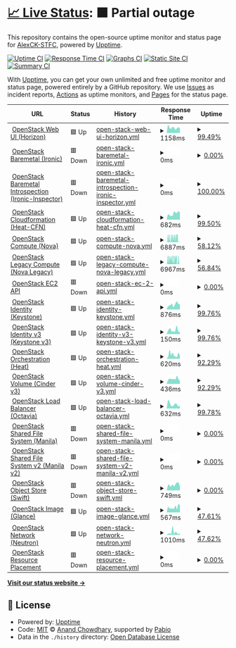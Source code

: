 # [📈 Live Status](https://AlexCK-STFC.github.io/stfc-status-page): <!--live status--> **🟧 Partial outage**

This repository contains the open-source uptime monitor and status page for [AlexCK-STFC](https://AlexCK-STFC.github.io/stfc-status-page), powered by [Upptime](https://github.com/upptime/upptime).

[![Uptime CI](https://github.com/AlexCK-STFC/stfc-status-page/workflows/Uptime%20CI/badge.svg)](https://github.com/AlexCK-STFC/stfc-status-page/actions?query=workflow%3A%22Uptime+CI%22)
[![Response Time CI](https://github.com/AlexCK-STFC/stfc-status-page/workflows/Response%20Time%20CI/badge.svg)](https://github.com/AlexCK-STFC/stfc-status-page/actions?query=workflow%3A%22Response+Time+CI%22)
[![Graphs CI](https://github.com/AlexCK-STFC/stfc-status-page/workflows/Graphs%20CI/badge.svg)](https://github.com/AlexCK-STFC/stfc-status-page/actions?query=workflow%3A%22Graphs+CI%22)
[![Static Site CI](https://github.com/AlexCK-STFC/stfc-status-page/workflows/Static%20Site%20CI/badge.svg)](https://github.com/AlexCK-STFC/stfc-status-page/actions?query=workflow%3A%22Static+Site+CI%22)
[![Summary CI](https://github.com/AlexCK-STFC/stfc-status-page/workflows/Summary%20CI/badge.svg)](https://github.com/AlexCK-STFC/stfc-status-page/actions?query=workflow%3A%22Summary+CI%22)

With [Upptime](https://upptime.js.org), you can get your own unlimited and free uptime monitor and status page, powered entirely by a GitHub repository. We use [Issues](https://github.com/AlexCK-STFC/stfc-status-page/issues) as incident reports, [Actions](https://github.com/AlexCK-STFC/stfc-status-page/actions) as uptime monitors, and [Pages](https://AlexCK-STFC.github.io/stfc-status-page) for the status page.

<!--start: status pages-->
<!-- This summary is generated by Upptime (https://github.com/upptime/upptime) -->
<!-- Do not edit this manually, your changes will be overwritten -->
<!-- prettier-ignore -->
| URL | Status | History | Response Time | Uptime |
| --- | ------ | ------- | ------------- | ------ |
| <img alt="" src="https://icons.duckduckgo.com/ip3/openstack.stfc.ac.uk.ico" height="13"> [OpenStack Web UI (Horizon)](https://openstack.stfc.ac.uk) | 🟩 Up | [open-stack-web-ui-horizon.yml](https://github.com/AlexCK-STFC/stfc-status-page/commits/HEAD/history/open-stack-web-ui-horizon.yml) | <details><summary><img alt="Response time graph" src="./graphs/open-stack-web-ui-horizon/response-time-week.png" height="20"> 1158ms</summary><br><a href="https://AlexCK-STFC.github.io/stfc-status-page/history/open-stack-web-ui-horizon"><img alt="Response time 1354" src="https://img.shields.io/endpoint?url=https%3A%2F%2Fraw.githubusercontent.com%2FAlexCK-STFC%2Fstfc-status-page%2FHEAD%2Fapi%2Fopen-stack-web-ui-horizon%2Fresponse-time.json"></a><br><a href="https://AlexCK-STFC.github.io/stfc-status-page/history/open-stack-web-ui-horizon"><img alt="24-hour response time 1060" src="https://img.shields.io/endpoint?url=https%3A%2F%2Fraw.githubusercontent.com%2FAlexCK-STFC%2Fstfc-status-page%2FHEAD%2Fapi%2Fopen-stack-web-ui-horizon%2Fresponse-time-day.json"></a><br><a href="https://AlexCK-STFC.github.io/stfc-status-page/history/open-stack-web-ui-horizon"><img alt="7-day response time 1158" src="https://img.shields.io/endpoint?url=https%3A%2F%2Fraw.githubusercontent.com%2FAlexCK-STFC%2Fstfc-status-page%2FHEAD%2Fapi%2Fopen-stack-web-ui-horizon%2Fresponse-time-week.json"></a><br><a href="https://AlexCK-STFC.github.io/stfc-status-page/history/open-stack-web-ui-horizon"><img alt="30-day response time 1354" src="https://img.shields.io/endpoint?url=https%3A%2F%2Fraw.githubusercontent.com%2FAlexCK-STFC%2Fstfc-status-page%2FHEAD%2Fapi%2Fopen-stack-web-ui-horizon%2Fresponse-time-month.json"></a><br><a href="https://AlexCK-STFC.github.io/stfc-status-page/history/open-stack-web-ui-horizon"><img alt="1-year response time 1354" src="https://img.shields.io/endpoint?url=https%3A%2F%2Fraw.githubusercontent.com%2FAlexCK-STFC%2Fstfc-status-page%2FHEAD%2Fapi%2Fopen-stack-web-ui-horizon%2Fresponse-time-year.json"></a></details> | <details><summary><a href="https://AlexCK-STFC.github.io/stfc-status-page/history/open-stack-web-ui-horizon">99.49%</a></summary><a href="https://AlexCK-STFC.github.io/stfc-status-page/history/open-stack-web-ui-horizon"><img alt="All-time uptime 99.53%" src="https://img.shields.io/endpoint?url=https%3A%2F%2Fraw.githubusercontent.com%2FAlexCK-STFC%2Fstfc-status-page%2FHEAD%2Fapi%2Fopen-stack-web-ui-horizon%2Fuptime.json"></a><br><a href="https://AlexCK-STFC.github.io/stfc-status-page/history/open-stack-web-ui-horizon"><img alt="24-hour uptime 100.00%" src="https://img.shields.io/endpoint?url=https%3A%2F%2Fraw.githubusercontent.com%2FAlexCK-STFC%2Fstfc-status-page%2FHEAD%2Fapi%2Fopen-stack-web-ui-horizon%2Fuptime-day.json"></a><br><a href="https://AlexCK-STFC.github.io/stfc-status-page/history/open-stack-web-ui-horizon"><img alt="7-day uptime 99.49%" src="https://img.shields.io/endpoint?url=https%3A%2F%2Fraw.githubusercontent.com%2FAlexCK-STFC%2Fstfc-status-page%2FHEAD%2Fapi%2Fopen-stack-web-ui-horizon%2Fuptime-week.json"></a><br><a href="https://AlexCK-STFC.github.io/stfc-status-page/history/open-stack-web-ui-horizon"><img alt="30-day uptime 99.53%" src="https://img.shields.io/endpoint?url=https%3A%2F%2Fraw.githubusercontent.com%2FAlexCK-STFC%2Fstfc-status-page%2FHEAD%2Fapi%2Fopen-stack-web-ui-horizon%2Fuptime-month.json"></a><br><a href="https://AlexCK-STFC.github.io/stfc-status-page/history/open-stack-web-ui-horizon"><img alt="1-year uptime 99.53%" src="https://img.shields.io/endpoint?url=https%3A%2F%2Fraw.githubusercontent.com%2FAlexCK-STFC%2Fstfc-status-page%2FHEAD%2Fapi%2Fopen-stack-web-ui-horizon%2Fuptime-year.json"></a></details>
| <img alt="" src="https://icons.duckduckgo.com/ip3/openstack.stfc.ac.uk.ico" height="13"> [OpenStack Baremetal (Ironic)](https://openstack.stfc.ac.uk:6385) | 🟥 Down | [open-stack-baremetal-ironic.yml](https://github.com/AlexCK-STFC/stfc-status-page/commits/HEAD/history/open-stack-baremetal-ironic.yml) | <details><summary><img alt="Response time graph" src="./graphs/open-stack-baremetal-ironic/response-time-week.png" height="20"> 0ms</summary><br><a href="https://AlexCK-STFC.github.io/stfc-status-page/history/open-stack-baremetal-ironic"><img alt="Response time 0" src="https://img.shields.io/endpoint?url=https%3A%2F%2Fraw.githubusercontent.com%2FAlexCK-STFC%2Fstfc-status-page%2FHEAD%2Fapi%2Fopen-stack-baremetal-ironic%2Fresponse-time.json"></a><br><a href="https://AlexCK-STFC.github.io/stfc-status-page/history/open-stack-baremetal-ironic"><img alt="24-hour response time 0" src="https://img.shields.io/endpoint?url=https%3A%2F%2Fraw.githubusercontent.com%2FAlexCK-STFC%2Fstfc-status-page%2FHEAD%2Fapi%2Fopen-stack-baremetal-ironic%2Fresponse-time-day.json"></a><br><a href="https://AlexCK-STFC.github.io/stfc-status-page/history/open-stack-baremetal-ironic"><img alt="7-day response time 0" src="https://img.shields.io/endpoint?url=https%3A%2F%2Fraw.githubusercontent.com%2FAlexCK-STFC%2Fstfc-status-page%2FHEAD%2Fapi%2Fopen-stack-baremetal-ironic%2Fresponse-time-week.json"></a><br><a href="https://AlexCK-STFC.github.io/stfc-status-page/history/open-stack-baremetal-ironic"><img alt="30-day response time 0" src="https://img.shields.io/endpoint?url=https%3A%2F%2Fraw.githubusercontent.com%2FAlexCK-STFC%2Fstfc-status-page%2FHEAD%2Fapi%2Fopen-stack-baremetal-ironic%2Fresponse-time-month.json"></a><br><a href="https://AlexCK-STFC.github.io/stfc-status-page/history/open-stack-baremetal-ironic"><img alt="1-year response time 0" src="https://img.shields.io/endpoint?url=https%3A%2F%2Fraw.githubusercontent.com%2FAlexCK-STFC%2Fstfc-status-page%2FHEAD%2Fapi%2Fopen-stack-baremetal-ironic%2Fresponse-time-year.json"></a></details> | <details><summary><a href="https://AlexCK-STFC.github.io/stfc-status-page/history/open-stack-baremetal-ironic">0.00%</a></summary><a href="https://AlexCK-STFC.github.io/stfc-status-page/history/open-stack-baremetal-ironic"><img alt="All-time uptime 0.00%" src="https://img.shields.io/endpoint?url=https%3A%2F%2Fraw.githubusercontent.com%2FAlexCK-STFC%2Fstfc-status-page%2FHEAD%2Fapi%2Fopen-stack-baremetal-ironic%2Fuptime.json"></a><br><a href="https://AlexCK-STFC.github.io/stfc-status-page/history/open-stack-baremetal-ironic"><img alt="24-hour uptime 0.00%" src="https://img.shields.io/endpoint?url=https%3A%2F%2Fraw.githubusercontent.com%2FAlexCK-STFC%2Fstfc-status-page%2FHEAD%2Fapi%2Fopen-stack-baremetal-ironic%2Fuptime-day.json"></a><br><a href="https://AlexCK-STFC.github.io/stfc-status-page/history/open-stack-baremetal-ironic"><img alt="7-day uptime 0.00%" src="https://img.shields.io/endpoint?url=https%3A%2F%2Fraw.githubusercontent.com%2FAlexCK-STFC%2Fstfc-status-page%2FHEAD%2Fapi%2Fopen-stack-baremetal-ironic%2Fuptime-week.json"></a><br><a href="https://AlexCK-STFC.github.io/stfc-status-page/history/open-stack-baremetal-ironic"><img alt="30-day uptime 0.00%" src="https://img.shields.io/endpoint?url=https%3A%2F%2Fraw.githubusercontent.com%2FAlexCK-STFC%2Fstfc-status-page%2FHEAD%2Fapi%2Fopen-stack-baremetal-ironic%2Fuptime-month.json"></a><br><a href="https://AlexCK-STFC.github.io/stfc-status-page/history/open-stack-baremetal-ironic"><img alt="1-year uptime 0.00%" src="https://img.shields.io/endpoint?url=https%3A%2F%2Fraw.githubusercontent.com%2FAlexCK-STFC%2Fstfc-status-page%2FHEAD%2Fapi%2Fopen-stack-baremetal-ironic%2Fuptime-year.json"></a></details>
| <img alt="" src="https://icons.duckduckgo.com/ip3/openstack.stfc.ac.uk.ico" height="13"> [OpenStack Baremetal Introspection (Ironic-Inspector)](https://openstack.stfc.ac.uk:5050/) | 🟥 Down | [open-stack-baremetal-introspection-ironic-inspector.yml](https://github.com/AlexCK-STFC/stfc-status-page/commits/HEAD/history/open-stack-baremetal-introspection-ironic-inspector.yml) | <details><summary><img alt="Response time graph" src="./graphs/open-stack-baremetal-introspection-ironic-inspector/response-time-week.png" height="20"> 0ms</summary><br><a href="https://AlexCK-STFC.github.io/stfc-status-page/history/open-stack-baremetal-introspection-ironic-inspector"><img alt="Response time 0" src="https://img.shields.io/endpoint?url=https%3A%2F%2Fraw.githubusercontent.com%2FAlexCK-STFC%2Fstfc-status-page%2FHEAD%2Fapi%2Fopen-stack-baremetal-introspection-ironic-inspector%2Fresponse-time.json"></a><br><a href="https://AlexCK-STFC.github.io/stfc-status-page/history/open-stack-baremetal-introspection-ironic-inspector"><img alt="24-hour response time 0" src="https://img.shields.io/endpoint?url=https%3A%2F%2Fraw.githubusercontent.com%2FAlexCK-STFC%2Fstfc-status-page%2FHEAD%2Fapi%2Fopen-stack-baremetal-introspection-ironic-inspector%2Fresponse-time-day.json"></a><br><a href="https://AlexCK-STFC.github.io/stfc-status-page/history/open-stack-baremetal-introspection-ironic-inspector"><img alt="7-day response time 0" src="https://img.shields.io/endpoint?url=https%3A%2F%2Fraw.githubusercontent.com%2FAlexCK-STFC%2Fstfc-status-page%2FHEAD%2Fapi%2Fopen-stack-baremetal-introspection-ironic-inspector%2Fresponse-time-week.json"></a><br><a href="https://AlexCK-STFC.github.io/stfc-status-page/history/open-stack-baremetal-introspection-ironic-inspector"><img alt="30-day response time 0" src="https://img.shields.io/endpoint?url=https%3A%2F%2Fraw.githubusercontent.com%2FAlexCK-STFC%2Fstfc-status-page%2FHEAD%2Fapi%2Fopen-stack-baremetal-introspection-ironic-inspector%2Fresponse-time-month.json"></a><br><a href="https://AlexCK-STFC.github.io/stfc-status-page/history/open-stack-baremetal-introspection-ironic-inspector"><img alt="1-year response time 0" src="https://img.shields.io/endpoint?url=https%3A%2F%2Fraw.githubusercontent.com%2FAlexCK-STFC%2Fstfc-status-page%2FHEAD%2Fapi%2Fopen-stack-baremetal-introspection-ironic-inspector%2Fresponse-time-year.json"></a></details> | <details><summary><a href="https://AlexCK-STFC.github.io/stfc-status-page/history/open-stack-baremetal-introspection-ironic-inspector">100.00%</a></summary><a href="https://AlexCK-STFC.github.io/stfc-status-page/history/open-stack-baremetal-introspection-ironic-inspector"><img alt="All-time uptime 100.00%" src="https://img.shields.io/endpoint?url=https%3A%2F%2Fraw.githubusercontent.com%2FAlexCK-STFC%2Fstfc-status-page%2FHEAD%2Fapi%2Fopen-stack-baremetal-introspection-ironic-inspector%2Fuptime.json"></a><br><a href="https://AlexCK-STFC.github.io/stfc-status-page/history/open-stack-baremetal-introspection-ironic-inspector"><img alt="24-hour uptime 100.00%" src="https://img.shields.io/endpoint?url=https%3A%2F%2Fraw.githubusercontent.com%2FAlexCK-STFC%2Fstfc-status-page%2FHEAD%2Fapi%2Fopen-stack-baremetal-introspection-ironic-inspector%2Fuptime-day.json"></a><br><a href="https://AlexCK-STFC.github.io/stfc-status-page/history/open-stack-baremetal-introspection-ironic-inspector"><img alt="7-day uptime 100.00%" src="https://img.shields.io/endpoint?url=https%3A%2F%2Fraw.githubusercontent.com%2FAlexCK-STFC%2Fstfc-status-page%2FHEAD%2Fapi%2Fopen-stack-baremetal-introspection-ironic-inspector%2Fuptime-week.json"></a><br><a href="https://AlexCK-STFC.github.io/stfc-status-page/history/open-stack-baremetal-introspection-ironic-inspector"><img alt="30-day uptime 100.00%" src="https://img.shields.io/endpoint?url=https%3A%2F%2Fraw.githubusercontent.com%2FAlexCK-STFC%2Fstfc-status-page%2FHEAD%2Fapi%2Fopen-stack-baremetal-introspection-ironic-inspector%2Fuptime-month.json"></a><br><a href="https://AlexCK-STFC.github.io/stfc-status-page/history/open-stack-baremetal-introspection-ironic-inspector"><img alt="1-year uptime 100.00%" src="https://img.shields.io/endpoint?url=https%3A%2F%2Fraw.githubusercontent.com%2FAlexCK-STFC%2Fstfc-status-page%2FHEAD%2Fapi%2Fopen-stack-baremetal-introspection-ironic-inspector%2Fuptime-year.json"></a></details>
| <img alt="" src="https://icons.duckduckgo.com/ip3/openstack.stfc.ac.uk.ico" height="13"> [OpenStack Cloudformation (Heat-CFN)](https://openstack.stfc.ac.uk:8000/v1) | 🟩 Up | [open-stack-cloudformation-heat-cfn.yml](https://github.com/AlexCK-STFC/stfc-status-page/commits/HEAD/history/open-stack-cloudformation-heat-cfn.yml) | <details><summary><img alt="Response time graph" src="./graphs/open-stack-cloudformation-heat-cfn/response-time-week.png" height="20"> 682ms</summary><br><a href="https://AlexCK-STFC.github.io/stfc-status-page/history/open-stack-cloudformation-heat-cfn"><img alt="Response time 690" src="https://img.shields.io/endpoint?url=https%3A%2F%2Fraw.githubusercontent.com%2FAlexCK-STFC%2Fstfc-status-page%2FHEAD%2Fapi%2Fopen-stack-cloudformation-heat-cfn%2Fresponse-time.json"></a><br><a href="https://AlexCK-STFC.github.io/stfc-status-page/history/open-stack-cloudformation-heat-cfn"><img alt="24-hour response time 772" src="https://img.shields.io/endpoint?url=https%3A%2F%2Fraw.githubusercontent.com%2FAlexCK-STFC%2Fstfc-status-page%2FHEAD%2Fapi%2Fopen-stack-cloudformation-heat-cfn%2Fresponse-time-day.json"></a><br><a href="https://AlexCK-STFC.github.io/stfc-status-page/history/open-stack-cloudformation-heat-cfn"><img alt="7-day response time 682" src="https://img.shields.io/endpoint?url=https%3A%2F%2Fraw.githubusercontent.com%2FAlexCK-STFC%2Fstfc-status-page%2FHEAD%2Fapi%2Fopen-stack-cloudformation-heat-cfn%2Fresponse-time-week.json"></a><br><a href="https://AlexCK-STFC.github.io/stfc-status-page/history/open-stack-cloudformation-heat-cfn"><img alt="30-day response time 690" src="https://img.shields.io/endpoint?url=https%3A%2F%2Fraw.githubusercontent.com%2FAlexCK-STFC%2Fstfc-status-page%2FHEAD%2Fapi%2Fopen-stack-cloudformation-heat-cfn%2Fresponse-time-month.json"></a><br><a href="https://AlexCK-STFC.github.io/stfc-status-page/history/open-stack-cloudformation-heat-cfn"><img alt="1-year response time 690" src="https://img.shields.io/endpoint?url=https%3A%2F%2Fraw.githubusercontent.com%2FAlexCK-STFC%2Fstfc-status-page%2FHEAD%2Fapi%2Fopen-stack-cloudformation-heat-cfn%2Fresponse-time-year.json"></a></details> | <details><summary><a href="https://AlexCK-STFC.github.io/stfc-status-page/history/open-stack-cloudformation-heat-cfn">99.50%</a></summary><a href="https://AlexCK-STFC.github.io/stfc-status-page/history/open-stack-cloudformation-heat-cfn"><img alt="All-time uptime 99.26%" src="https://img.shields.io/endpoint?url=https%3A%2F%2Fraw.githubusercontent.com%2FAlexCK-STFC%2Fstfc-status-page%2FHEAD%2Fapi%2Fopen-stack-cloudformation-heat-cfn%2Fuptime.json"></a><br><a href="https://AlexCK-STFC.github.io/stfc-status-page/history/open-stack-cloudformation-heat-cfn"><img alt="24-hour uptime 100.00%" src="https://img.shields.io/endpoint?url=https%3A%2F%2Fraw.githubusercontent.com%2FAlexCK-STFC%2Fstfc-status-page%2FHEAD%2Fapi%2Fopen-stack-cloudformation-heat-cfn%2Fuptime-day.json"></a><br><a href="https://AlexCK-STFC.github.io/stfc-status-page/history/open-stack-cloudformation-heat-cfn"><img alt="7-day uptime 99.50%" src="https://img.shields.io/endpoint?url=https%3A%2F%2Fraw.githubusercontent.com%2FAlexCK-STFC%2Fstfc-status-page%2FHEAD%2Fapi%2Fopen-stack-cloudformation-heat-cfn%2Fuptime-week.json"></a><br><a href="https://AlexCK-STFC.github.io/stfc-status-page/history/open-stack-cloudformation-heat-cfn"><img alt="30-day uptime 99.26%" src="https://img.shields.io/endpoint?url=https%3A%2F%2Fraw.githubusercontent.com%2FAlexCK-STFC%2Fstfc-status-page%2FHEAD%2Fapi%2Fopen-stack-cloudformation-heat-cfn%2Fuptime-month.json"></a><br><a href="https://AlexCK-STFC.github.io/stfc-status-page/history/open-stack-cloudformation-heat-cfn"><img alt="1-year uptime 99.26%" src="https://img.shields.io/endpoint?url=https%3A%2F%2Fraw.githubusercontent.com%2FAlexCK-STFC%2Fstfc-status-page%2FHEAD%2Fapi%2Fopen-stack-cloudformation-heat-cfn%2Fuptime-year.json"></a></details>
| <img alt="" src="https://icons.duckduckgo.com/ip3/openstack.stfc.ac.uk.ico" height="13"> [OpenStack Compute (Nova)](https://openstack.stfc.ac.uk:8774/v2.1) | 🟩 Up | [open-stack-compute-nova.yml](https://github.com/AlexCK-STFC/stfc-status-page/commits/HEAD/history/open-stack-compute-nova.yml) | <details><summary><img alt="Response time graph" src="./graphs/open-stack-compute-nova/response-time-week.png" height="20"> 6887ms</summary><br><a href="https://AlexCK-STFC.github.io/stfc-status-page/history/open-stack-compute-nova"><img alt="Response time 6307" src="https://img.shields.io/endpoint?url=https%3A%2F%2Fraw.githubusercontent.com%2FAlexCK-STFC%2Fstfc-status-page%2FHEAD%2Fapi%2Fopen-stack-compute-nova%2Fresponse-time.json"></a><br><a href="https://AlexCK-STFC.github.io/stfc-status-page/history/open-stack-compute-nova"><img alt="24-hour response time 279" src="https://img.shields.io/endpoint?url=https%3A%2F%2Fraw.githubusercontent.com%2FAlexCK-STFC%2Fstfc-status-page%2FHEAD%2Fapi%2Fopen-stack-compute-nova%2Fresponse-time-day.json"></a><br><a href="https://AlexCK-STFC.github.io/stfc-status-page/history/open-stack-compute-nova"><img alt="7-day response time 6887" src="https://img.shields.io/endpoint?url=https%3A%2F%2Fraw.githubusercontent.com%2FAlexCK-STFC%2Fstfc-status-page%2FHEAD%2Fapi%2Fopen-stack-compute-nova%2Fresponse-time-week.json"></a><br><a href="https://AlexCK-STFC.github.io/stfc-status-page/history/open-stack-compute-nova"><img alt="30-day response time 6307" src="https://img.shields.io/endpoint?url=https%3A%2F%2Fraw.githubusercontent.com%2FAlexCK-STFC%2Fstfc-status-page%2FHEAD%2Fapi%2Fopen-stack-compute-nova%2Fresponse-time-month.json"></a><br><a href="https://AlexCK-STFC.github.io/stfc-status-page/history/open-stack-compute-nova"><img alt="1-year response time 6307" src="https://img.shields.io/endpoint?url=https%3A%2F%2Fraw.githubusercontent.com%2FAlexCK-STFC%2Fstfc-status-page%2FHEAD%2Fapi%2Fopen-stack-compute-nova%2Fresponse-time-year.json"></a></details> | <details><summary><a href="https://AlexCK-STFC.github.io/stfc-status-page/history/open-stack-compute-nova">58.12%</a></summary><a href="https://AlexCK-STFC.github.io/stfc-status-page/history/open-stack-compute-nova"><img alt="All-time uptime 55.49%" src="https://img.shields.io/endpoint?url=https%3A%2F%2Fraw.githubusercontent.com%2FAlexCK-STFC%2Fstfc-status-page%2FHEAD%2Fapi%2Fopen-stack-compute-nova%2Fuptime.json"></a><br><a href="https://AlexCK-STFC.github.io/stfc-status-page/history/open-stack-compute-nova"><img alt="24-hour uptime 100.00%" src="https://img.shields.io/endpoint?url=https%3A%2F%2Fraw.githubusercontent.com%2FAlexCK-STFC%2Fstfc-status-page%2FHEAD%2Fapi%2Fopen-stack-compute-nova%2Fuptime-day.json"></a><br><a href="https://AlexCK-STFC.github.io/stfc-status-page/history/open-stack-compute-nova"><img alt="7-day uptime 58.12%" src="https://img.shields.io/endpoint?url=https%3A%2F%2Fraw.githubusercontent.com%2FAlexCK-STFC%2Fstfc-status-page%2FHEAD%2Fapi%2Fopen-stack-compute-nova%2Fuptime-week.json"></a><br><a href="https://AlexCK-STFC.github.io/stfc-status-page/history/open-stack-compute-nova"><img alt="30-day uptime 55.49%" src="https://img.shields.io/endpoint?url=https%3A%2F%2Fraw.githubusercontent.com%2FAlexCK-STFC%2Fstfc-status-page%2FHEAD%2Fapi%2Fopen-stack-compute-nova%2Fuptime-month.json"></a><br><a href="https://AlexCK-STFC.github.io/stfc-status-page/history/open-stack-compute-nova"><img alt="1-year uptime 55.49%" src="https://img.shields.io/endpoint?url=https%3A%2F%2Fraw.githubusercontent.com%2FAlexCK-STFC%2Fstfc-status-page%2FHEAD%2Fapi%2Fopen-stack-compute-nova%2Fuptime-year.json"></a></details>
| <img alt="" src="https://icons.duckduckgo.com/ip3/openstack.stfc.ac.uk.ico" height="13"> [OpenStack Legacy Compute (Nova Legacy)](https://openstack.stfc.ac.uk:8774/v2) | 🟩 Up | [open-stack-legacy-compute-nova-legacy.yml](https://github.com/AlexCK-STFC/stfc-status-page/commits/HEAD/history/open-stack-legacy-compute-nova-legacy.yml) | <details><summary><img alt="Response time graph" src="./graphs/open-stack-legacy-compute-nova-legacy/response-time-week.png" height="20"> 6967ms</summary><br><a href="https://AlexCK-STFC.github.io/stfc-status-page/history/open-stack-legacy-compute-nova-legacy"><img alt="Response time 6545" src="https://img.shields.io/endpoint?url=https%3A%2F%2Fraw.githubusercontent.com%2FAlexCK-STFC%2Fstfc-status-page%2FHEAD%2Fapi%2Fopen-stack-legacy-compute-nova-legacy%2Fresponse-time.json"></a><br><a href="https://AlexCK-STFC.github.io/stfc-status-page/history/open-stack-legacy-compute-nova-legacy"><img alt="24-hour response time 84" src="https://img.shields.io/endpoint?url=https%3A%2F%2Fraw.githubusercontent.com%2FAlexCK-STFC%2Fstfc-status-page%2FHEAD%2Fapi%2Fopen-stack-legacy-compute-nova-legacy%2Fresponse-time-day.json"></a><br><a href="https://AlexCK-STFC.github.io/stfc-status-page/history/open-stack-legacy-compute-nova-legacy"><img alt="7-day response time 6967" src="https://img.shields.io/endpoint?url=https%3A%2F%2Fraw.githubusercontent.com%2FAlexCK-STFC%2Fstfc-status-page%2FHEAD%2Fapi%2Fopen-stack-legacy-compute-nova-legacy%2Fresponse-time-week.json"></a><br><a href="https://AlexCK-STFC.github.io/stfc-status-page/history/open-stack-legacy-compute-nova-legacy"><img alt="30-day response time 6545" src="https://img.shields.io/endpoint?url=https%3A%2F%2Fraw.githubusercontent.com%2FAlexCK-STFC%2Fstfc-status-page%2FHEAD%2Fapi%2Fopen-stack-legacy-compute-nova-legacy%2Fresponse-time-month.json"></a><br><a href="https://AlexCK-STFC.github.io/stfc-status-page/history/open-stack-legacy-compute-nova-legacy"><img alt="1-year response time 6545" src="https://img.shields.io/endpoint?url=https%3A%2F%2Fraw.githubusercontent.com%2FAlexCK-STFC%2Fstfc-status-page%2FHEAD%2Fapi%2Fopen-stack-legacy-compute-nova-legacy%2Fresponse-time-year.json"></a></details> | <details><summary><a href="https://AlexCK-STFC.github.io/stfc-status-page/history/open-stack-legacy-compute-nova-legacy">56.84%</a></summary><a href="https://AlexCK-STFC.github.io/stfc-status-page/history/open-stack-legacy-compute-nova-legacy"><img alt="All-time uptime 54.30%" src="https://img.shields.io/endpoint?url=https%3A%2F%2Fraw.githubusercontent.com%2FAlexCK-STFC%2Fstfc-status-page%2FHEAD%2Fapi%2Fopen-stack-legacy-compute-nova-legacy%2Fuptime.json"></a><br><a href="https://AlexCK-STFC.github.io/stfc-status-page/history/open-stack-legacy-compute-nova-legacy"><img alt="24-hour uptime 100.00%" src="https://img.shields.io/endpoint?url=https%3A%2F%2Fraw.githubusercontent.com%2FAlexCK-STFC%2Fstfc-status-page%2FHEAD%2Fapi%2Fopen-stack-legacy-compute-nova-legacy%2Fuptime-day.json"></a><br><a href="https://AlexCK-STFC.github.io/stfc-status-page/history/open-stack-legacy-compute-nova-legacy"><img alt="7-day uptime 56.84%" src="https://img.shields.io/endpoint?url=https%3A%2F%2Fraw.githubusercontent.com%2FAlexCK-STFC%2Fstfc-status-page%2FHEAD%2Fapi%2Fopen-stack-legacy-compute-nova-legacy%2Fuptime-week.json"></a><br><a href="https://AlexCK-STFC.github.io/stfc-status-page/history/open-stack-legacy-compute-nova-legacy"><img alt="30-day uptime 54.30%" src="https://img.shields.io/endpoint?url=https%3A%2F%2Fraw.githubusercontent.com%2FAlexCK-STFC%2Fstfc-status-page%2FHEAD%2Fapi%2Fopen-stack-legacy-compute-nova-legacy%2Fuptime-month.json"></a><br><a href="https://AlexCK-STFC.github.io/stfc-status-page/history/open-stack-legacy-compute-nova-legacy"><img alt="1-year uptime 54.30%" src="https://img.shields.io/endpoint?url=https%3A%2F%2Fraw.githubusercontent.com%2FAlexCK-STFC%2Fstfc-status-page%2FHEAD%2Fapi%2Fopen-stack-legacy-compute-nova-legacy%2Fuptime-year.json"></a></details>
| <img alt="" src="https://icons.duckduckgo.com/ip3/openstack.stfc.ac.uk.ico" height="13"> [OpenStack EC2 API](https://openstack.stfc.ac.uk:8788/v2/) | 🟥 Down | [open-stack-ec-2-api.yml](https://github.com/AlexCK-STFC/stfc-status-page/commits/HEAD/history/open-stack-ec-2-api.yml) | <details><summary><img alt="Response time graph" src="./graphs/open-stack-ec-2-api/response-time-week.png" height="20"> 0ms</summary><br><a href="https://AlexCK-STFC.github.io/stfc-status-page/history/open-stack-ec-2-api"><img alt="Response time 0" src="https://img.shields.io/endpoint?url=https%3A%2F%2Fraw.githubusercontent.com%2FAlexCK-STFC%2Fstfc-status-page%2FHEAD%2Fapi%2Fopen-stack-ec-2-api%2Fresponse-time.json"></a><br><a href="https://AlexCK-STFC.github.io/stfc-status-page/history/open-stack-ec-2-api"><img alt="24-hour response time 0" src="https://img.shields.io/endpoint?url=https%3A%2F%2Fraw.githubusercontent.com%2FAlexCK-STFC%2Fstfc-status-page%2FHEAD%2Fapi%2Fopen-stack-ec-2-api%2Fresponse-time-day.json"></a><br><a href="https://AlexCK-STFC.github.io/stfc-status-page/history/open-stack-ec-2-api"><img alt="7-day response time 0" src="https://img.shields.io/endpoint?url=https%3A%2F%2Fraw.githubusercontent.com%2FAlexCK-STFC%2Fstfc-status-page%2FHEAD%2Fapi%2Fopen-stack-ec-2-api%2Fresponse-time-week.json"></a><br><a href="https://AlexCK-STFC.github.io/stfc-status-page/history/open-stack-ec-2-api"><img alt="30-day response time 0" src="https://img.shields.io/endpoint?url=https%3A%2F%2Fraw.githubusercontent.com%2FAlexCK-STFC%2Fstfc-status-page%2FHEAD%2Fapi%2Fopen-stack-ec-2-api%2Fresponse-time-month.json"></a><br><a href="https://AlexCK-STFC.github.io/stfc-status-page/history/open-stack-ec-2-api"><img alt="1-year response time 0" src="https://img.shields.io/endpoint?url=https%3A%2F%2Fraw.githubusercontent.com%2FAlexCK-STFC%2Fstfc-status-page%2FHEAD%2Fapi%2Fopen-stack-ec-2-api%2Fresponse-time-year.json"></a></details> | <details><summary><a href="https://AlexCK-STFC.github.io/stfc-status-page/history/open-stack-ec-2-api">0.00%</a></summary><a href="https://AlexCK-STFC.github.io/stfc-status-page/history/open-stack-ec-2-api"><img alt="All-time uptime 0.00%" src="https://img.shields.io/endpoint?url=https%3A%2F%2Fraw.githubusercontent.com%2FAlexCK-STFC%2Fstfc-status-page%2FHEAD%2Fapi%2Fopen-stack-ec-2-api%2Fuptime.json"></a><br><a href="https://AlexCK-STFC.github.io/stfc-status-page/history/open-stack-ec-2-api"><img alt="24-hour uptime 0.00%" src="https://img.shields.io/endpoint?url=https%3A%2F%2Fraw.githubusercontent.com%2FAlexCK-STFC%2Fstfc-status-page%2FHEAD%2Fapi%2Fopen-stack-ec-2-api%2Fuptime-day.json"></a><br><a href="https://AlexCK-STFC.github.io/stfc-status-page/history/open-stack-ec-2-api"><img alt="7-day uptime 0.00%" src="https://img.shields.io/endpoint?url=https%3A%2F%2Fraw.githubusercontent.com%2FAlexCK-STFC%2Fstfc-status-page%2FHEAD%2Fapi%2Fopen-stack-ec-2-api%2Fuptime-week.json"></a><br><a href="https://AlexCK-STFC.github.io/stfc-status-page/history/open-stack-ec-2-api"><img alt="30-day uptime 0.00%" src="https://img.shields.io/endpoint?url=https%3A%2F%2Fraw.githubusercontent.com%2FAlexCK-STFC%2Fstfc-status-page%2FHEAD%2Fapi%2Fopen-stack-ec-2-api%2Fuptime-month.json"></a><br><a href="https://AlexCK-STFC.github.io/stfc-status-page/history/open-stack-ec-2-api"><img alt="1-year uptime 0.00%" src="https://img.shields.io/endpoint?url=https%3A%2F%2Fraw.githubusercontent.com%2FAlexCK-STFC%2Fstfc-status-page%2FHEAD%2Fapi%2Fopen-stack-ec-2-api%2Fuptime-year.json"></a></details>
| <img alt="" src="https://icons.duckduckgo.com/ip3/openstack.stfc.ac.uk.ico" height="13"> [OpenStack Identity (Keystone)](https://openstack.stfc.ac.uk:5000) | 🟩 Up | [open-stack-identity-keystone.yml](https://github.com/AlexCK-STFC/stfc-status-page/commits/HEAD/history/open-stack-identity-keystone.yml) | <details><summary><img alt="Response time graph" src="./graphs/open-stack-identity-keystone/response-time-week.png" height="20"> 876ms</summary><br><a href="https://AlexCK-STFC.github.io/stfc-status-page/history/open-stack-identity-keystone"><img alt="Response time 1333" src="https://img.shields.io/endpoint?url=https%3A%2F%2Fraw.githubusercontent.com%2FAlexCK-STFC%2Fstfc-status-page%2FHEAD%2Fapi%2Fopen-stack-identity-keystone%2Fresponse-time.json"></a><br><a href="https://AlexCK-STFC.github.io/stfc-status-page/history/open-stack-identity-keystone"><img alt="24-hour response time 883" src="https://img.shields.io/endpoint?url=https%3A%2F%2Fraw.githubusercontent.com%2FAlexCK-STFC%2Fstfc-status-page%2FHEAD%2Fapi%2Fopen-stack-identity-keystone%2Fresponse-time-day.json"></a><br><a href="https://AlexCK-STFC.github.io/stfc-status-page/history/open-stack-identity-keystone"><img alt="7-day response time 876" src="https://img.shields.io/endpoint?url=https%3A%2F%2Fraw.githubusercontent.com%2FAlexCK-STFC%2Fstfc-status-page%2FHEAD%2Fapi%2Fopen-stack-identity-keystone%2Fresponse-time-week.json"></a><br><a href="https://AlexCK-STFC.github.io/stfc-status-page/history/open-stack-identity-keystone"><img alt="30-day response time 1333" src="https://img.shields.io/endpoint?url=https%3A%2F%2Fraw.githubusercontent.com%2FAlexCK-STFC%2Fstfc-status-page%2FHEAD%2Fapi%2Fopen-stack-identity-keystone%2Fresponse-time-month.json"></a><br><a href="https://AlexCK-STFC.github.io/stfc-status-page/history/open-stack-identity-keystone"><img alt="1-year response time 1333" src="https://img.shields.io/endpoint?url=https%3A%2F%2Fraw.githubusercontent.com%2FAlexCK-STFC%2Fstfc-status-page%2FHEAD%2Fapi%2Fopen-stack-identity-keystone%2Fresponse-time-year.json"></a></details> | <details><summary><a href="https://AlexCK-STFC.github.io/stfc-status-page/history/open-stack-identity-keystone">99.76%</a></summary><a href="https://AlexCK-STFC.github.io/stfc-status-page/history/open-stack-identity-keystone"><img alt="All-time uptime 99.78%" src="https://img.shields.io/endpoint?url=https%3A%2F%2Fraw.githubusercontent.com%2FAlexCK-STFC%2Fstfc-status-page%2FHEAD%2Fapi%2Fopen-stack-identity-keystone%2Fuptime.json"></a><br><a href="https://AlexCK-STFC.github.io/stfc-status-page/history/open-stack-identity-keystone"><img alt="24-hour uptime 100.00%" src="https://img.shields.io/endpoint?url=https%3A%2F%2Fraw.githubusercontent.com%2FAlexCK-STFC%2Fstfc-status-page%2FHEAD%2Fapi%2Fopen-stack-identity-keystone%2Fuptime-day.json"></a><br><a href="https://AlexCK-STFC.github.io/stfc-status-page/history/open-stack-identity-keystone"><img alt="7-day uptime 99.76%" src="https://img.shields.io/endpoint?url=https%3A%2F%2Fraw.githubusercontent.com%2FAlexCK-STFC%2Fstfc-status-page%2FHEAD%2Fapi%2Fopen-stack-identity-keystone%2Fuptime-week.json"></a><br><a href="https://AlexCK-STFC.github.io/stfc-status-page/history/open-stack-identity-keystone"><img alt="30-day uptime 99.78%" src="https://img.shields.io/endpoint?url=https%3A%2F%2Fraw.githubusercontent.com%2FAlexCK-STFC%2Fstfc-status-page%2FHEAD%2Fapi%2Fopen-stack-identity-keystone%2Fuptime-month.json"></a><br><a href="https://AlexCK-STFC.github.io/stfc-status-page/history/open-stack-identity-keystone"><img alt="1-year uptime 99.78%" src="https://img.shields.io/endpoint?url=https%3A%2F%2Fraw.githubusercontent.com%2FAlexCK-STFC%2Fstfc-status-page%2FHEAD%2Fapi%2Fopen-stack-identity-keystone%2Fuptime-year.json"></a></details>
| <img alt="" src="https://icons.duckduckgo.com/ip3/openstack.stfc.ac.uk.ico" height="13"> [OpenStack Identity v3 (Keystone v3)](https://openstack.stfc.ac.uk:5000/v3) | 🟩 Up | [open-stack-identity-v3-keystone-v3.yml](https://github.com/AlexCK-STFC/stfc-status-page/commits/HEAD/history/open-stack-identity-v3-keystone-v3.yml) | <details><summary><img alt="Response time graph" src="./graphs/open-stack-identity-v3-keystone-v3/response-time-week.png" height="20"> 150ms</summary><br><a href="https://AlexCK-STFC.github.io/stfc-status-page/history/open-stack-identity-v3-keystone-v3"><img alt="Response time 141" src="https://img.shields.io/endpoint?url=https%3A%2F%2Fraw.githubusercontent.com%2FAlexCK-STFC%2Fstfc-status-page%2FHEAD%2Fapi%2Fopen-stack-identity-v3-keystone-v3%2Fresponse-time.json"></a><br><a href="https://AlexCK-STFC.github.io/stfc-status-page/history/open-stack-identity-v3-keystone-v3"><img alt="24-hour response time 84" src="https://img.shields.io/endpoint?url=https%3A%2F%2Fraw.githubusercontent.com%2FAlexCK-STFC%2Fstfc-status-page%2FHEAD%2Fapi%2Fopen-stack-identity-v3-keystone-v3%2Fresponse-time-day.json"></a><br><a href="https://AlexCK-STFC.github.io/stfc-status-page/history/open-stack-identity-v3-keystone-v3"><img alt="7-day response time 150" src="https://img.shields.io/endpoint?url=https%3A%2F%2Fraw.githubusercontent.com%2FAlexCK-STFC%2Fstfc-status-page%2FHEAD%2Fapi%2Fopen-stack-identity-v3-keystone-v3%2Fresponse-time-week.json"></a><br><a href="https://AlexCK-STFC.github.io/stfc-status-page/history/open-stack-identity-v3-keystone-v3"><img alt="30-day response time 141" src="https://img.shields.io/endpoint?url=https%3A%2F%2Fraw.githubusercontent.com%2FAlexCK-STFC%2Fstfc-status-page%2FHEAD%2Fapi%2Fopen-stack-identity-v3-keystone-v3%2Fresponse-time-month.json"></a><br><a href="https://AlexCK-STFC.github.io/stfc-status-page/history/open-stack-identity-v3-keystone-v3"><img alt="1-year response time 141" src="https://img.shields.io/endpoint?url=https%3A%2F%2Fraw.githubusercontent.com%2FAlexCK-STFC%2Fstfc-status-page%2FHEAD%2Fapi%2Fopen-stack-identity-v3-keystone-v3%2Fresponse-time-year.json"></a></details> | <details><summary><a href="https://AlexCK-STFC.github.io/stfc-status-page/history/open-stack-identity-v3-keystone-v3">99.76%</a></summary><a href="https://AlexCK-STFC.github.io/stfc-status-page/history/open-stack-identity-v3-keystone-v3"><img alt="All-time uptime 99.78%" src="https://img.shields.io/endpoint?url=https%3A%2F%2Fraw.githubusercontent.com%2FAlexCK-STFC%2Fstfc-status-page%2FHEAD%2Fapi%2Fopen-stack-identity-v3-keystone-v3%2Fuptime.json"></a><br><a href="https://AlexCK-STFC.github.io/stfc-status-page/history/open-stack-identity-v3-keystone-v3"><img alt="24-hour uptime 100.00%" src="https://img.shields.io/endpoint?url=https%3A%2F%2Fraw.githubusercontent.com%2FAlexCK-STFC%2Fstfc-status-page%2FHEAD%2Fapi%2Fopen-stack-identity-v3-keystone-v3%2Fuptime-day.json"></a><br><a href="https://AlexCK-STFC.github.io/stfc-status-page/history/open-stack-identity-v3-keystone-v3"><img alt="7-day uptime 99.76%" src="https://img.shields.io/endpoint?url=https%3A%2F%2Fraw.githubusercontent.com%2FAlexCK-STFC%2Fstfc-status-page%2FHEAD%2Fapi%2Fopen-stack-identity-v3-keystone-v3%2Fuptime-week.json"></a><br><a href="https://AlexCK-STFC.github.io/stfc-status-page/history/open-stack-identity-v3-keystone-v3"><img alt="30-day uptime 99.78%" src="https://img.shields.io/endpoint?url=https%3A%2F%2Fraw.githubusercontent.com%2FAlexCK-STFC%2Fstfc-status-page%2FHEAD%2Fapi%2Fopen-stack-identity-v3-keystone-v3%2Fuptime-month.json"></a><br><a href="https://AlexCK-STFC.github.io/stfc-status-page/history/open-stack-identity-v3-keystone-v3"><img alt="1-year uptime 99.78%" src="https://img.shields.io/endpoint?url=https%3A%2F%2Fraw.githubusercontent.com%2FAlexCK-STFC%2Fstfc-status-page%2FHEAD%2Fapi%2Fopen-stack-identity-v3-keystone-v3%2Fuptime-year.json"></a></details>
| <img alt="" src="https://icons.duckduckgo.com/ip3/openstack.stfc.ac.uk.ico" height="13"> [OpenStack Orchestration (Heat)](https://openstack.stfc.ac.uk:8004/v1) | 🟩 Up | [open-stack-orchestration-heat.yml](https://github.com/AlexCK-STFC/stfc-status-page/commits/HEAD/history/open-stack-orchestration-heat.yml) | <details><summary><img alt="Response time graph" src="./graphs/open-stack-orchestration-heat/response-time-week.png" height="20"> 620ms</summary><br><a href="https://AlexCK-STFC.github.io/stfc-status-page/history/open-stack-orchestration-heat"><img alt="Response time 1564" src="https://img.shields.io/endpoint?url=https%3A%2F%2Fraw.githubusercontent.com%2FAlexCK-STFC%2Fstfc-status-page%2FHEAD%2Fapi%2Fopen-stack-orchestration-heat%2Fresponse-time.json"></a><br><a href="https://AlexCK-STFC.github.io/stfc-status-page/history/open-stack-orchestration-heat"><img alt="24-hour response time 446" src="https://img.shields.io/endpoint?url=https%3A%2F%2Fraw.githubusercontent.com%2FAlexCK-STFC%2Fstfc-status-page%2FHEAD%2Fapi%2Fopen-stack-orchestration-heat%2Fresponse-time-day.json"></a><br><a href="https://AlexCK-STFC.github.io/stfc-status-page/history/open-stack-orchestration-heat"><img alt="7-day response time 620" src="https://img.shields.io/endpoint?url=https%3A%2F%2Fraw.githubusercontent.com%2FAlexCK-STFC%2Fstfc-status-page%2FHEAD%2Fapi%2Fopen-stack-orchestration-heat%2Fresponse-time-week.json"></a><br><a href="https://AlexCK-STFC.github.io/stfc-status-page/history/open-stack-orchestration-heat"><img alt="30-day response time 1564" src="https://img.shields.io/endpoint?url=https%3A%2F%2Fraw.githubusercontent.com%2FAlexCK-STFC%2Fstfc-status-page%2FHEAD%2Fapi%2Fopen-stack-orchestration-heat%2Fresponse-time-month.json"></a><br><a href="https://AlexCK-STFC.github.io/stfc-status-page/history/open-stack-orchestration-heat"><img alt="1-year response time 1564" src="https://img.shields.io/endpoint?url=https%3A%2F%2Fraw.githubusercontent.com%2FAlexCK-STFC%2Fstfc-status-page%2FHEAD%2Fapi%2Fopen-stack-orchestration-heat%2Fresponse-time-year.json"></a></details> | <details><summary><a href="https://AlexCK-STFC.github.io/stfc-status-page/history/open-stack-orchestration-heat">92.29%</a></summary><a href="https://AlexCK-STFC.github.io/stfc-status-page/history/open-stack-orchestration-heat"><img alt="All-time uptime 89.06%" src="https://img.shields.io/endpoint?url=https%3A%2F%2Fraw.githubusercontent.com%2FAlexCK-STFC%2Fstfc-status-page%2FHEAD%2Fapi%2Fopen-stack-orchestration-heat%2Fuptime.json"></a><br><a href="https://AlexCK-STFC.github.io/stfc-status-page/history/open-stack-orchestration-heat"><img alt="24-hour uptime 100.00%" src="https://img.shields.io/endpoint?url=https%3A%2F%2Fraw.githubusercontent.com%2FAlexCK-STFC%2Fstfc-status-page%2FHEAD%2Fapi%2Fopen-stack-orchestration-heat%2Fuptime-day.json"></a><br><a href="https://AlexCK-STFC.github.io/stfc-status-page/history/open-stack-orchestration-heat"><img alt="7-day uptime 92.29%" src="https://img.shields.io/endpoint?url=https%3A%2F%2Fraw.githubusercontent.com%2FAlexCK-STFC%2Fstfc-status-page%2FHEAD%2Fapi%2Fopen-stack-orchestration-heat%2Fuptime-week.json"></a><br><a href="https://AlexCK-STFC.github.io/stfc-status-page/history/open-stack-orchestration-heat"><img alt="30-day uptime 89.06%" src="https://img.shields.io/endpoint?url=https%3A%2F%2Fraw.githubusercontent.com%2FAlexCK-STFC%2Fstfc-status-page%2FHEAD%2Fapi%2Fopen-stack-orchestration-heat%2Fuptime-month.json"></a><br><a href="https://AlexCK-STFC.github.io/stfc-status-page/history/open-stack-orchestration-heat"><img alt="1-year uptime 89.06%" src="https://img.shields.io/endpoint?url=https%3A%2F%2Fraw.githubusercontent.com%2FAlexCK-STFC%2Fstfc-status-page%2FHEAD%2Fapi%2Fopen-stack-orchestration-heat%2Fuptime-year.json"></a></details>
| <img alt="" src="https://icons.duckduckgo.com/ip3/openstack.stfc.ac.uk.ico" height="13"> [OpenStack Volume (Cinder v3)](https://openstack.stfc.ac.uk:8776/v3) | 🟩 Up | [open-stack-volume-cinder-v3.yml](https://github.com/AlexCK-STFC/stfc-status-page/commits/HEAD/history/open-stack-volume-cinder-v3.yml) | <details><summary><img alt="Response time graph" src="./graphs/open-stack-volume-cinder-v3/response-time-week.png" height="20"> 436ms</summary><br><a href="https://AlexCK-STFC.github.io/stfc-status-page/history/open-stack-volume-cinder-v3"><img alt="Response time 1435" src="https://img.shields.io/endpoint?url=https%3A%2F%2Fraw.githubusercontent.com%2FAlexCK-STFC%2Fstfc-status-page%2FHEAD%2Fapi%2Fopen-stack-volume-cinder-v3%2Fresponse-time.json"></a><br><a href="https://AlexCK-STFC.github.io/stfc-status-page/history/open-stack-volume-cinder-v3"><img alt="24-hour response time 271" src="https://img.shields.io/endpoint?url=https%3A%2F%2Fraw.githubusercontent.com%2FAlexCK-STFC%2Fstfc-status-page%2FHEAD%2Fapi%2Fopen-stack-volume-cinder-v3%2Fresponse-time-day.json"></a><br><a href="https://AlexCK-STFC.github.io/stfc-status-page/history/open-stack-volume-cinder-v3"><img alt="7-day response time 436" src="https://img.shields.io/endpoint?url=https%3A%2F%2Fraw.githubusercontent.com%2FAlexCK-STFC%2Fstfc-status-page%2FHEAD%2Fapi%2Fopen-stack-volume-cinder-v3%2Fresponse-time-week.json"></a><br><a href="https://AlexCK-STFC.github.io/stfc-status-page/history/open-stack-volume-cinder-v3"><img alt="30-day response time 1435" src="https://img.shields.io/endpoint?url=https%3A%2F%2Fraw.githubusercontent.com%2FAlexCK-STFC%2Fstfc-status-page%2FHEAD%2Fapi%2Fopen-stack-volume-cinder-v3%2Fresponse-time-month.json"></a><br><a href="https://AlexCK-STFC.github.io/stfc-status-page/history/open-stack-volume-cinder-v3"><img alt="1-year response time 1435" src="https://img.shields.io/endpoint?url=https%3A%2F%2Fraw.githubusercontent.com%2FAlexCK-STFC%2Fstfc-status-page%2FHEAD%2Fapi%2Fopen-stack-volume-cinder-v3%2Fresponse-time-year.json"></a></details> | <details><summary><a href="https://AlexCK-STFC.github.io/stfc-status-page/history/open-stack-volume-cinder-v3">92.29%</a></summary><a href="https://AlexCK-STFC.github.io/stfc-status-page/history/open-stack-volume-cinder-v3"><img alt="All-time uptime 87.55%" src="https://img.shields.io/endpoint?url=https%3A%2F%2Fraw.githubusercontent.com%2FAlexCK-STFC%2Fstfc-status-page%2FHEAD%2Fapi%2Fopen-stack-volume-cinder-v3%2Fuptime.json"></a><br><a href="https://AlexCK-STFC.github.io/stfc-status-page/history/open-stack-volume-cinder-v3"><img alt="24-hour uptime 100.00%" src="https://img.shields.io/endpoint?url=https%3A%2F%2Fraw.githubusercontent.com%2FAlexCK-STFC%2Fstfc-status-page%2FHEAD%2Fapi%2Fopen-stack-volume-cinder-v3%2Fuptime-day.json"></a><br><a href="https://AlexCK-STFC.github.io/stfc-status-page/history/open-stack-volume-cinder-v3"><img alt="7-day uptime 92.29%" src="https://img.shields.io/endpoint?url=https%3A%2F%2Fraw.githubusercontent.com%2FAlexCK-STFC%2Fstfc-status-page%2FHEAD%2Fapi%2Fopen-stack-volume-cinder-v3%2Fuptime-week.json"></a><br><a href="https://AlexCK-STFC.github.io/stfc-status-page/history/open-stack-volume-cinder-v3"><img alt="30-day uptime 87.55%" src="https://img.shields.io/endpoint?url=https%3A%2F%2Fraw.githubusercontent.com%2FAlexCK-STFC%2Fstfc-status-page%2FHEAD%2Fapi%2Fopen-stack-volume-cinder-v3%2Fuptime-month.json"></a><br><a href="https://AlexCK-STFC.github.io/stfc-status-page/history/open-stack-volume-cinder-v3"><img alt="1-year uptime 87.55%" src="https://img.shields.io/endpoint?url=https%3A%2F%2Fraw.githubusercontent.com%2FAlexCK-STFC%2Fstfc-status-page%2FHEAD%2Fapi%2Fopen-stack-volume-cinder-v3%2Fuptime-year.json"></a></details>
| <img alt="" src="https://icons.duckduckgo.com/ip3/openstack.stfc.ac.uk.ico" height="13"> [OpenStack Load Balancer (Octavia)](https://openstack.stfc.ac.uk:9876) | 🟩 Up | [open-stack-load-balancer-octavia.yml](https://github.com/AlexCK-STFC/stfc-status-page/commits/HEAD/history/open-stack-load-balancer-octavia.yml) | <details><summary><img alt="Response time graph" src="./graphs/open-stack-load-balancer-octavia/response-time-week.png" height="20"> 632ms</summary><br><a href="https://AlexCK-STFC.github.io/stfc-status-page/history/open-stack-load-balancer-octavia"><img alt="Response time 531" src="https://img.shields.io/endpoint?url=https%3A%2F%2Fraw.githubusercontent.com%2FAlexCK-STFC%2Fstfc-status-page%2FHEAD%2Fapi%2Fopen-stack-load-balancer-octavia%2Fresponse-time.json"></a><br><a href="https://AlexCK-STFC.github.io/stfc-status-page/history/open-stack-load-balancer-octavia"><img alt="24-hour response time 368" src="https://img.shields.io/endpoint?url=https%3A%2F%2Fraw.githubusercontent.com%2FAlexCK-STFC%2Fstfc-status-page%2FHEAD%2Fapi%2Fopen-stack-load-balancer-octavia%2Fresponse-time-day.json"></a><br><a href="https://AlexCK-STFC.github.io/stfc-status-page/history/open-stack-load-balancer-octavia"><img alt="7-day response time 632" src="https://img.shields.io/endpoint?url=https%3A%2F%2Fraw.githubusercontent.com%2FAlexCK-STFC%2Fstfc-status-page%2FHEAD%2Fapi%2Fopen-stack-load-balancer-octavia%2Fresponse-time-week.json"></a><br><a href="https://AlexCK-STFC.github.io/stfc-status-page/history/open-stack-load-balancer-octavia"><img alt="30-day response time 531" src="https://img.shields.io/endpoint?url=https%3A%2F%2Fraw.githubusercontent.com%2FAlexCK-STFC%2Fstfc-status-page%2FHEAD%2Fapi%2Fopen-stack-load-balancer-octavia%2Fresponse-time-month.json"></a><br><a href="https://AlexCK-STFC.github.io/stfc-status-page/history/open-stack-load-balancer-octavia"><img alt="1-year response time 531" src="https://img.shields.io/endpoint?url=https%3A%2F%2Fraw.githubusercontent.com%2FAlexCK-STFC%2Fstfc-status-page%2FHEAD%2Fapi%2Fopen-stack-load-balancer-octavia%2Fresponse-time-year.json"></a></details> | <details><summary><a href="https://AlexCK-STFC.github.io/stfc-status-page/history/open-stack-load-balancer-octavia">99.78%</a></summary><a href="https://AlexCK-STFC.github.io/stfc-status-page/history/open-stack-load-balancer-octavia"><img alt="All-time uptime 99.79%" src="https://img.shields.io/endpoint?url=https%3A%2F%2Fraw.githubusercontent.com%2FAlexCK-STFC%2Fstfc-status-page%2FHEAD%2Fapi%2Fopen-stack-load-balancer-octavia%2Fuptime.json"></a><br><a href="https://AlexCK-STFC.github.io/stfc-status-page/history/open-stack-load-balancer-octavia"><img alt="24-hour uptime 100.00%" src="https://img.shields.io/endpoint?url=https%3A%2F%2Fraw.githubusercontent.com%2FAlexCK-STFC%2Fstfc-status-page%2FHEAD%2Fapi%2Fopen-stack-load-balancer-octavia%2Fuptime-day.json"></a><br><a href="https://AlexCK-STFC.github.io/stfc-status-page/history/open-stack-load-balancer-octavia"><img alt="7-day uptime 99.78%" src="https://img.shields.io/endpoint?url=https%3A%2F%2Fraw.githubusercontent.com%2FAlexCK-STFC%2Fstfc-status-page%2FHEAD%2Fapi%2Fopen-stack-load-balancer-octavia%2Fuptime-week.json"></a><br><a href="https://AlexCK-STFC.github.io/stfc-status-page/history/open-stack-load-balancer-octavia"><img alt="30-day uptime 99.79%" src="https://img.shields.io/endpoint?url=https%3A%2F%2Fraw.githubusercontent.com%2FAlexCK-STFC%2Fstfc-status-page%2FHEAD%2Fapi%2Fopen-stack-load-balancer-octavia%2Fuptime-month.json"></a><br><a href="https://AlexCK-STFC.github.io/stfc-status-page/history/open-stack-load-balancer-octavia"><img alt="1-year uptime 99.79%" src="https://img.shields.io/endpoint?url=https%3A%2F%2Fraw.githubusercontent.com%2FAlexCK-STFC%2Fstfc-status-page%2FHEAD%2Fapi%2Fopen-stack-load-balancer-octavia%2Fuptime-year.json"></a></details>
| <img alt="" src="https://icons.duckduckgo.com/ip3/openstack.stfc.ac.uk.ico" height="13"> [OpenStack Shared File System (Manila)](https://openstack.stfc.ac.uk:8786/v1) | 🟥 Down | [open-stack-shared-file-system-manila.yml](https://github.com/AlexCK-STFC/stfc-status-page/commits/HEAD/history/open-stack-shared-file-system-manila.yml) | <details><summary><img alt="Response time graph" src="./graphs/open-stack-shared-file-system-manila/response-time-week.png" height="20"> 0ms</summary><br><a href="https://AlexCK-STFC.github.io/stfc-status-page/history/open-stack-shared-file-system-manila"><img alt="Response time 0" src="https://img.shields.io/endpoint?url=https%3A%2F%2Fraw.githubusercontent.com%2FAlexCK-STFC%2Fstfc-status-page%2FHEAD%2Fapi%2Fopen-stack-shared-file-system-manila%2Fresponse-time.json"></a><br><a href="https://AlexCK-STFC.github.io/stfc-status-page/history/open-stack-shared-file-system-manila"><img alt="24-hour response time 0" src="https://img.shields.io/endpoint?url=https%3A%2F%2Fraw.githubusercontent.com%2FAlexCK-STFC%2Fstfc-status-page%2FHEAD%2Fapi%2Fopen-stack-shared-file-system-manila%2Fresponse-time-day.json"></a><br><a href="https://AlexCK-STFC.github.io/stfc-status-page/history/open-stack-shared-file-system-manila"><img alt="7-day response time 0" src="https://img.shields.io/endpoint?url=https%3A%2F%2Fraw.githubusercontent.com%2FAlexCK-STFC%2Fstfc-status-page%2FHEAD%2Fapi%2Fopen-stack-shared-file-system-manila%2Fresponse-time-week.json"></a><br><a href="https://AlexCK-STFC.github.io/stfc-status-page/history/open-stack-shared-file-system-manila"><img alt="30-day response time 0" src="https://img.shields.io/endpoint?url=https%3A%2F%2Fraw.githubusercontent.com%2FAlexCK-STFC%2Fstfc-status-page%2FHEAD%2Fapi%2Fopen-stack-shared-file-system-manila%2Fresponse-time-month.json"></a><br><a href="https://AlexCK-STFC.github.io/stfc-status-page/history/open-stack-shared-file-system-manila"><img alt="1-year response time 0" src="https://img.shields.io/endpoint?url=https%3A%2F%2Fraw.githubusercontent.com%2FAlexCK-STFC%2Fstfc-status-page%2FHEAD%2Fapi%2Fopen-stack-shared-file-system-manila%2Fresponse-time-year.json"></a></details> | <details><summary><a href="https://AlexCK-STFC.github.io/stfc-status-page/history/open-stack-shared-file-system-manila">0.00%</a></summary><a href="https://AlexCK-STFC.github.io/stfc-status-page/history/open-stack-shared-file-system-manila"><img alt="All-time uptime 0.00%" src="https://img.shields.io/endpoint?url=https%3A%2F%2Fraw.githubusercontent.com%2FAlexCK-STFC%2Fstfc-status-page%2FHEAD%2Fapi%2Fopen-stack-shared-file-system-manila%2Fuptime.json"></a><br><a href="https://AlexCK-STFC.github.io/stfc-status-page/history/open-stack-shared-file-system-manila"><img alt="24-hour uptime 0.00%" src="https://img.shields.io/endpoint?url=https%3A%2F%2Fraw.githubusercontent.com%2FAlexCK-STFC%2Fstfc-status-page%2FHEAD%2Fapi%2Fopen-stack-shared-file-system-manila%2Fuptime-day.json"></a><br><a href="https://AlexCK-STFC.github.io/stfc-status-page/history/open-stack-shared-file-system-manila"><img alt="7-day uptime 0.00%" src="https://img.shields.io/endpoint?url=https%3A%2F%2Fraw.githubusercontent.com%2FAlexCK-STFC%2Fstfc-status-page%2FHEAD%2Fapi%2Fopen-stack-shared-file-system-manila%2Fuptime-week.json"></a><br><a href="https://AlexCK-STFC.github.io/stfc-status-page/history/open-stack-shared-file-system-manila"><img alt="30-day uptime 0.00%" src="https://img.shields.io/endpoint?url=https%3A%2F%2Fraw.githubusercontent.com%2FAlexCK-STFC%2Fstfc-status-page%2FHEAD%2Fapi%2Fopen-stack-shared-file-system-manila%2Fuptime-month.json"></a><br><a href="https://AlexCK-STFC.github.io/stfc-status-page/history/open-stack-shared-file-system-manila"><img alt="1-year uptime 0.00%" src="https://img.shields.io/endpoint?url=https%3A%2F%2Fraw.githubusercontent.com%2FAlexCK-STFC%2Fstfc-status-page%2FHEAD%2Fapi%2Fopen-stack-shared-file-system-manila%2Fuptime-year.json"></a></details>
| <img alt="" src="https://icons.duckduckgo.com/ip3/openstack.stfc.ac.uk.ico" height="13"> [OpenStack Shared File System v2 (Manila v2)](https://openstack.stfc.ac.uk:8786/v2) | 🟥 Down | [open-stack-shared-file-system-v2-manila-v2.yml](https://github.com/AlexCK-STFC/stfc-status-page/commits/HEAD/history/open-stack-shared-file-system-v2-manila-v2.yml) | <details><summary><img alt="Response time graph" src="./graphs/open-stack-shared-file-system-v2-manila-v2/response-time-week.png" height="20"> 0ms</summary><br><a href="https://AlexCK-STFC.github.io/stfc-status-page/history/open-stack-shared-file-system-v2-manila-v2"><img alt="Response time 0" src="https://img.shields.io/endpoint?url=https%3A%2F%2Fraw.githubusercontent.com%2FAlexCK-STFC%2Fstfc-status-page%2FHEAD%2Fapi%2Fopen-stack-shared-file-system-v2-manila-v2%2Fresponse-time.json"></a><br><a href="https://AlexCK-STFC.github.io/stfc-status-page/history/open-stack-shared-file-system-v2-manila-v2"><img alt="24-hour response time 0" src="https://img.shields.io/endpoint?url=https%3A%2F%2Fraw.githubusercontent.com%2FAlexCK-STFC%2Fstfc-status-page%2FHEAD%2Fapi%2Fopen-stack-shared-file-system-v2-manila-v2%2Fresponse-time-day.json"></a><br><a href="https://AlexCK-STFC.github.io/stfc-status-page/history/open-stack-shared-file-system-v2-manila-v2"><img alt="7-day response time 0" src="https://img.shields.io/endpoint?url=https%3A%2F%2Fraw.githubusercontent.com%2FAlexCK-STFC%2Fstfc-status-page%2FHEAD%2Fapi%2Fopen-stack-shared-file-system-v2-manila-v2%2Fresponse-time-week.json"></a><br><a href="https://AlexCK-STFC.github.io/stfc-status-page/history/open-stack-shared-file-system-v2-manila-v2"><img alt="30-day response time 0" src="https://img.shields.io/endpoint?url=https%3A%2F%2Fraw.githubusercontent.com%2FAlexCK-STFC%2Fstfc-status-page%2FHEAD%2Fapi%2Fopen-stack-shared-file-system-v2-manila-v2%2Fresponse-time-month.json"></a><br><a href="https://AlexCK-STFC.github.io/stfc-status-page/history/open-stack-shared-file-system-v2-manila-v2"><img alt="1-year response time 0" src="https://img.shields.io/endpoint?url=https%3A%2F%2Fraw.githubusercontent.com%2FAlexCK-STFC%2Fstfc-status-page%2FHEAD%2Fapi%2Fopen-stack-shared-file-system-v2-manila-v2%2Fresponse-time-year.json"></a></details> | <details><summary><a href="https://AlexCK-STFC.github.io/stfc-status-page/history/open-stack-shared-file-system-v2-manila-v2">0.00%</a></summary><a href="https://AlexCK-STFC.github.io/stfc-status-page/history/open-stack-shared-file-system-v2-manila-v2"><img alt="All-time uptime 0.00%" src="https://img.shields.io/endpoint?url=https%3A%2F%2Fraw.githubusercontent.com%2FAlexCK-STFC%2Fstfc-status-page%2FHEAD%2Fapi%2Fopen-stack-shared-file-system-v2-manila-v2%2Fuptime.json"></a><br><a href="https://AlexCK-STFC.github.io/stfc-status-page/history/open-stack-shared-file-system-v2-manila-v2"><img alt="24-hour uptime 0.00%" src="https://img.shields.io/endpoint?url=https%3A%2F%2Fraw.githubusercontent.com%2FAlexCK-STFC%2Fstfc-status-page%2FHEAD%2Fapi%2Fopen-stack-shared-file-system-v2-manila-v2%2Fuptime-day.json"></a><br><a href="https://AlexCK-STFC.github.io/stfc-status-page/history/open-stack-shared-file-system-v2-manila-v2"><img alt="7-day uptime 0.00%" src="https://img.shields.io/endpoint?url=https%3A%2F%2Fraw.githubusercontent.com%2FAlexCK-STFC%2Fstfc-status-page%2FHEAD%2Fapi%2Fopen-stack-shared-file-system-v2-manila-v2%2Fuptime-week.json"></a><br><a href="https://AlexCK-STFC.github.io/stfc-status-page/history/open-stack-shared-file-system-v2-manila-v2"><img alt="30-day uptime 0.00%" src="https://img.shields.io/endpoint?url=https%3A%2F%2Fraw.githubusercontent.com%2FAlexCK-STFC%2Fstfc-status-page%2FHEAD%2Fapi%2Fopen-stack-shared-file-system-v2-manila-v2%2Fuptime-month.json"></a><br><a href="https://AlexCK-STFC.github.io/stfc-status-page/history/open-stack-shared-file-system-v2-manila-v2"><img alt="1-year uptime 0.00%" src="https://img.shields.io/endpoint?url=https%3A%2F%2Fraw.githubusercontent.com%2FAlexCK-STFC%2Fstfc-status-page%2FHEAD%2Fapi%2Fopen-stack-shared-file-system-v2-manila-v2%2Fuptime-year.json"></a></details>
| <img alt="" src="https://icons.duckduckgo.com/ip3/s3.echo.stfc.ac.uk.ico" height="13"> [OpenStack Object Store (Swift)](https://s3.echo.stfc.ac.uk/swift/v1) | 🟥 Down | [open-stack-object-store-swift.yml](https://github.com/AlexCK-STFC/stfc-status-page/commits/HEAD/history/open-stack-object-store-swift.yml) | <details><summary><img alt="Response time graph" src="./graphs/open-stack-object-store-swift/response-time-week.png" height="20"> 749ms</summary><br><a href="https://AlexCK-STFC.github.io/stfc-status-page/history/open-stack-object-store-swift"><img alt="Response time 688" src="https://img.shields.io/endpoint?url=https%3A%2F%2Fraw.githubusercontent.com%2FAlexCK-STFC%2Fstfc-status-page%2FHEAD%2Fapi%2Fopen-stack-object-store-swift%2Fresponse-time.json"></a><br><a href="https://AlexCK-STFC.github.io/stfc-status-page/history/open-stack-object-store-swift"><img alt="24-hour response time 573" src="https://img.shields.io/endpoint?url=https%3A%2F%2Fraw.githubusercontent.com%2FAlexCK-STFC%2Fstfc-status-page%2FHEAD%2Fapi%2Fopen-stack-object-store-swift%2Fresponse-time-day.json"></a><br><a href="https://AlexCK-STFC.github.io/stfc-status-page/history/open-stack-object-store-swift"><img alt="7-day response time 749" src="https://img.shields.io/endpoint?url=https%3A%2F%2Fraw.githubusercontent.com%2FAlexCK-STFC%2Fstfc-status-page%2FHEAD%2Fapi%2Fopen-stack-object-store-swift%2Fresponse-time-week.json"></a><br><a href="https://AlexCK-STFC.github.io/stfc-status-page/history/open-stack-object-store-swift"><img alt="30-day response time 688" src="https://img.shields.io/endpoint?url=https%3A%2F%2Fraw.githubusercontent.com%2FAlexCK-STFC%2Fstfc-status-page%2FHEAD%2Fapi%2Fopen-stack-object-store-swift%2Fresponse-time-month.json"></a><br><a href="https://AlexCK-STFC.github.io/stfc-status-page/history/open-stack-object-store-swift"><img alt="1-year response time 688" src="https://img.shields.io/endpoint?url=https%3A%2F%2Fraw.githubusercontent.com%2FAlexCK-STFC%2Fstfc-status-page%2FHEAD%2Fapi%2Fopen-stack-object-store-swift%2Fresponse-time-year.json"></a></details> | <details><summary><a href="https://AlexCK-STFC.github.io/stfc-status-page/history/open-stack-object-store-swift">0.00%</a></summary><a href="https://AlexCK-STFC.github.io/stfc-status-page/history/open-stack-object-store-swift"><img alt="All-time uptime 0.00%" src="https://img.shields.io/endpoint?url=https%3A%2F%2Fraw.githubusercontent.com%2FAlexCK-STFC%2Fstfc-status-page%2FHEAD%2Fapi%2Fopen-stack-object-store-swift%2Fuptime.json"></a><br><a href="https://AlexCK-STFC.github.io/stfc-status-page/history/open-stack-object-store-swift"><img alt="24-hour uptime 0.00%" src="https://img.shields.io/endpoint?url=https%3A%2F%2Fraw.githubusercontent.com%2FAlexCK-STFC%2Fstfc-status-page%2FHEAD%2Fapi%2Fopen-stack-object-store-swift%2Fuptime-day.json"></a><br><a href="https://AlexCK-STFC.github.io/stfc-status-page/history/open-stack-object-store-swift"><img alt="7-day uptime 0.00%" src="https://img.shields.io/endpoint?url=https%3A%2F%2Fraw.githubusercontent.com%2FAlexCK-STFC%2Fstfc-status-page%2FHEAD%2Fapi%2Fopen-stack-object-store-swift%2Fuptime-week.json"></a><br><a href="https://AlexCK-STFC.github.io/stfc-status-page/history/open-stack-object-store-swift"><img alt="30-day uptime 0.00%" src="https://img.shields.io/endpoint?url=https%3A%2F%2Fraw.githubusercontent.com%2FAlexCK-STFC%2Fstfc-status-page%2FHEAD%2Fapi%2Fopen-stack-object-store-swift%2Fuptime-month.json"></a><br><a href="https://AlexCK-STFC.github.io/stfc-status-page/history/open-stack-object-store-swift"><img alt="1-year uptime 0.00%" src="https://img.shields.io/endpoint?url=https%3A%2F%2Fraw.githubusercontent.com%2FAlexCK-STFC%2Fstfc-status-page%2FHEAD%2Fapi%2Fopen-stack-object-store-swift%2Fuptime-year.json"></a></details>
| <img alt="" src="https://icons.duckduckgo.com/ip3/openstack.stfc.ac.uk.ico" height="13"> [OpenStack Image (Glance)](https://openstack.stfc.ac.uk:9292) | 🟩 Up | [open-stack-image-glance.yml](https://github.com/AlexCK-STFC/stfc-status-page/commits/HEAD/history/open-stack-image-glance.yml) | <details><summary><img alt="Response time graph" src="./graphs/open-stack-image-glance/response-time-week.png" height="20"> 567ms</summary><br><a href="https://AlexCK-STFC.github.io/stfc-status-page/history/open-stack-image-glance"><img alt="Response time 546" src="https://img.shields.io/endpoint?url=https%3A%2F%2Fraw.githubusercontent.com%2FAlexCK-STFC%2Fstfc-status-page%2FHEAD%2Fapi%2Fopen-stack-image-glance%2Fresponse-time.json"></a><br><a href="https://AlexCK-STFC.github.io/stfc-status-page/history/open-stack-image-glance"><img alt="24-hour response time 776" src="https://img.shields.io/endpoint?url=https%3A%2F%2Fraw.githubusercontent.com%2FAlexCK-STFC%2Fstfc-status-page%2FHEAD%2Fapi%2Fopen-stack-image-glance%2Fresponse-time-day.json"></a><br><a href="https://AlexCK-STFC.github.io/stfc-status-page/history/open-stack-image-glance"><img alt="7-day response time 567" src="https://img.shields.io/endpoint?url=https%3A%2F%2Fraw.githubusercontent.com%2FAlexCK-STFC%2Fstfc-status-page%2FHEAD%2Fapi%2Fopen-stack-image-glance%2Fresponse-time-week.json"></a><br><a href="https://AlexCK-STFC.github.io/stfc-status-page/history/open-stack-image-glance"><img alt="30-day response time 546" src="https://img.shields.io/endpoint?url=https%3A%2F%2Fraw.githubusercontent.com%2FAlexCK-STFC%2Fstfc-status-page%2FHEAD%2Fapi%2Fopen-stack-image-glance%2Fresponse-time-month.json"></a><br><a href="https://AlexCK-STFC.github.io/stfc-status-page/history/open-stack-image-glance"><img alt="1-year response time 546" src="https://img.shields.io/endpoint?url=https%3A%2F%2Fraw.githubusercontent.com%2FAlexCK-STFC%2Fstfc-status-page%2FHEAD%2Fapi%2Fopen-stack-image-glance%2Fresponse-time-year.json"></a></details> | <details><summary><a href="https://AlexCK-STFC.github.io/stfc-status-page/history/open-stack-image-glance">47.61%</a></summary><a href="https://AlexCK-STFC.github.io/stfc-status-page/history/open-stack-image-glance"><img alt="All-time uptime 44.96%" src="https://img.shields.io/endpoint?url=https%3A%2F%2Fraw.githubusercontent.com%2FAlexCK-STFC%2Fstfc-status-page%2FHEAD%2Fapi%2Fopen-stack-image-glance%2Fuptime.json"></a><br><a href="https://AlexCK-STFC.github.io/stfc-status-page/history/open-stack-image-glance"><img alt="24-hour uptime 100.00%" src="https://img.shields.io/endpoint?url=https%3A%2F%2Fraw.githubusercontent.com%2FAlexCK-STFC%2Fstfc-status-page%2FHEAD%2Fapi%2Fopen-stack-image-glance%2Fuptime-day.json"></a><br><a href="https://AlexCK-STFC.github.io/stfc-status-page/history/open-stack-image-glance"><img alt="7-day uptime 47.61%" src="https://img.shields.io/endpoint?url=https%3A%2F%2Fraw.githubusercontent.com%2FAlexCK-STFC%2Fstfc-status-page%2FHEAD%2Fapi%2Fopen-stack-image-glance%2Fuptime-week.json"></a><br><a href="https://AlexCK-STFC.github.io/stfc-status-page/history/open-stack-image-glance"><img alt="30-day uptime 44.96%" src="https://img.shields.io/endpoint?url=https%3A%2F%2Fraw.githubusercontent.com%2FAlexCK-STFC%2Fstfc-status-page%2FHEAD%2Fapi%2Fopen-stack-image-glance%2Fuptime-month.json"></a><br><a href="https://AlexCK-STFC.github.io/stfc-status-page/history/open-stack-image-glance"><img alt="1-year uptime 44.96%" src="https://img.shields.io/endpoint?url=https%3A%2F%2Fraw.githubusercontent.com%2FAlexCK-STFC%2Fstfc-status-page%2FHEAD%2Fapi%2Fopen-stack-image-glance%2Fuptime-year.json"></a></details>
| <img alt="" src="https://icons.duckduckgo.com/ip3/openstack.stfc.ac.uk.ico" height="13"> [OpenStack Network (Neutron)](https://openstack.stfc.ac.uk:9696) | 🟩 Up | [open-stack-network-neutron.yml](https://github.com/AlexCK-STFC/stfc-status-page/commits/HEAD/history/open-stack-network-neutron.yml) | <details><summary><img alt="Response time graph" src="./graphs/open-stack-network-neutron/response-time-week.png" height="20"> 1010ms</summary><br><a href="https://AlexCK-STFC.github.io/stfc-status-page/history/open-stack-network-neutron"><img alt="Response time 1132" src="https://img.shields.io/endpoint?url=https%3A%2F%2Fraw.githubusercontent.com%2FAlexCK-STFC%2Fstfc-status-page%2FHEAD%2Fapi%2Fopen-stack-network-neutron%2Fresponse-time.json"></a><br><a href="https://AlexCK-STFC.github.io/stfc-status-page/history/open-stack-network-neutron"><img alt="24-hour response time 800" src="https://img.shields.io/endpoint?url=https%3A%2F%2Fraw.githubusercontent.com%2FAlexCK-STFC%2Fstfc-status-page%2FHEAD%2Fapi%2Fopen-stack-network-neutron%2Fresponse-time-day.json"></a><br><a href="https://AlexCK-STFC.github.io/stfc-status-page/history/open-stack-network-neutron"><img alt="7-day response time 1010" src="https://img.shields.io/endpoint?url=https%3A%2F%2Fraw.githubusercontent.com%2FAlexCK-STFC%2Fstfc-status-page%2FHEAD%2Fapi%2Fopen-stack-network-neutron%2Fresponse-time-week.json"></a><br><a href="https://AlexCK-STFC.github.io/stfc-status-page/history/open-stack-network-neutron"><img alt="30-day response time 1132" src="https://img.shields.io/endpoint?url=https%3A%2F%2Fraw.githubusercontent.com%2FAlexCK-STFC%2Fstfc-status-page%2FHEAD%2Fapi%2Fopen-stack-network-neutron%2Fresponse-time-month.json"></a><br><a href="https://AlexCK-STFC.github.io/stfc-status-page/history/open-stack-network-neutron"><img alt="1-year response time 1132" src="https://img.shields.io/endpoint?url=https%3A%2F%2Fraw.githubusercontent.com%2FAlexCK-STFC%2Fstfc-status-page%2FHEAD%2Fapi%2Fopen-stack-network-neutron%2Fresponse-time-year.json"></a></details> | <details><summary><a href="https://AlexCK-STFC.github.io/stfc-status-page/history/open-stack-network-neutron">47.62%</a></summary><a href="https://AlexCK-STFC.github.io/stfc-status-page/history/open-stack-network-neutron"><img alt="All-time uptime 44.97%" src="https://img.shields.io/endpoint?url=https%3A%2F%2Fraw.githubusercontent.com%2FAlexCK-STFC%2Fstfc-status-page%2FHEAD%2Fapi%2Fopen-stack-network-neutron%2Fuptime.json"></a><br><a href="https://AlexCK-STFC.github.io/stfc-status-page/history/open-stack-network-neutron"><img alt="24-hour uptime 100.00%" src="https://img.shields.io/endpoint?url=https%3A%2F%2Fraw.githubusercontent.com%2FAlexCK-STFC%2Fstfc-status-page%2FHEAD%2Fapi%2Fopen-stack-network-neutron%2Fuptime-day.json"></a><br><a href="https://AlexCK-STFC.github.io/stfc-status-page/history/open-stack-network-neutron"><img alt="7-day uptime 47.62%" src="https://img.shields.io/endpoint?url=https%3A%2F%2Fraw.githubusercontent.com%2FAlexCK-STFC%2Fstfc-status-page%2FHEAD%2Fapi%2Fopen-stack-network-neutron%2Fuptime-week.json"></a><br><a href="https://AlexCK-STFC.github.io/stfc-status-page/history/open-stack-network-neutron"><img alt="30-day uptime 44.97%" src="https://img.shields.io/endpoint?url=https%3A%2F%2Fraw.githubusercontent.com%2FAlexCK-STFC%2Fstfc-status-page%2FHEAD%2Fapi%2Fopen-stack-network-neutron%2Fuptime-month.json"></a><br><a href="https://AlexCK-STFC.github.io/stfc-status-page/history/open-stack-network-neutron"><img alt="1-year uptime 44.97%" src="https://img.shields.io/endpoint?url=https%3A%2F%2Fraw.githubusercontent.com%2FAlexCK-STFC%2Fstfc-status-page%2FHEAD%2Fapi%2Fopen-stack-network-neutron%2Fuptime-year.json"></a></details>
| <img alt="" src="https://icons.duckduckgo.com/ip3/openstack.stfc.ac.uk.ico" height="13"> [OpenStack Resource Placement](https://openstack.stfc.ac.uk:8778) | 🟥 Down | [open-stack-resource-placement.yml](https://github.com/AlexCK-STFC/stfc-status-page/commits/HEAD/history/open-stack-resource-placement.yml) | <details><summary><img alt="Response time graph" src="./graphs/open-stack-resource-placement/response-time-week.png" height="20"> 0ms</summary><br><a href="https://AlexCK-STFC.github.io/stfc-status-page/history/open-stack-resource-placement"><img alt="Response time 0" src="https://img.shields.io/endpoint?url=https%3A%2F%2Fraw.githubusercontent.com%2FAlexCK-STFC%2Fstfc-status-page%2FHEAD%2Fapi%2Fopen-stack-resource-placement%2Fresponse-time.json"></a><br><a href="https://AlexCK-STFC.github.io/stfc-status-page/history/open-stack-resource-placement"><img alt="24-hour response time 0" src="https://img.shields.io/endpoint?url=https%3A%2F%2Fraw.githubusercontent.com%2FAlexCK-STFC%2Fstfc-status-page%2FHEAD%2Fapi%2Fopen-stack-resource-placement%2Fresponse-time-day.json"></a><br><a href="https://AlexCK-STFC.github.io/stfc-status-page/history/open-stack-resource-placement"><img alt="7-day response time 0" src="https://img.shields.io/endpoint?url=https%3A%2F%2Fraw.githubusercontent.com%2FAlexCK-STFC%2Fstfc-status-page%2FHEAD%2Fapi%2Fopen-stack-resource-placement%2Fresponse-time-week.json"></a><br><a href="https://AlexCK-STFC.github.io/stfc-status-page/history/open-stack-resource-placement"><img alt="30-day response time 0" src="https://img.shields.io/endpoint?url=https%3A%2F%2Fraw.githubusercontent.com%2FAlexCK-STFC%2Fstfc-status-page%2FHEAD%2Fapi%2Fopen-stack-resource-placement%2Fresponse-time-month.json"></a><br><a href="https://AlexCK-STFC.github.io/stfc-status-page/history/open-stack-resource-placement"><img alt="1-year response time 0" src="https://img.shields.io/endpoint?url=https%3A%2F%2Fraw.githubusercontent.com%2FAlexCK-STFC%2Fstfc-status-page%2FHEAD%2Fapi%2Fopen-stack-resource-placement%2Fresponse-time-year.json"></a></details> | <details><summary><a href="https://AlexCK-STFC.github.io/stfc-status-page/history/open-stack-resource-placement">0.00%</a></summary><a href="https://AlexCK-STFC.github.io/stfc-status-page/history/open-stack-resource-placement"><img alt="All-time uptime 0.00%" src="https://img.shields.io/endpoint?url=https%3A%2F%2Fraw.githubusercontent.com%2FAlexCK-STFC%2Fstfc-status-page%2FHEAD%2Fapi%2Fopen-stack-resource-placement%2Fuptime.json"></a><br><a href="https://AlexCK-STFC.github.io/stfc-status-page/history/open-stack-resource-placement"><img alt="24-hour uptime 0.00%" src="https://img.shields.io/endpoint?url=https%3A%2F%2Fraw.githubusercontent.com%2FAlexCK-STFC%2Fstfc-status-page%2FHEAD%2Fapi%2Fopen-stack-resource-placement%2Fuptime-day.json"></a><br><a href="https://AlexCK-STFC.github.io/stfc-status-page/history/open-stack-resource-placement"><img alt="7-day uptime 0.00%" src="https://img.shields.io/endpoint?url=https%3A%2F%2Fraw.githubusercontent.com%2FAlexCK-STFC%2Fstfc-status-page%2FHEAD%2Fapi%2Fopen-stack-resource-placement%2Fuptime-week.json"></a><br><a href="https://AlexCK-STFC.github.io/stfc-status-page/history/open-stack-resource-placement"><img alt="30-day uptime 0.00%" src="https://img.shields.io/endpoint?url=https%3A%2F%2Fraw.githubusercontent.com%2FAlexCK-STFC%2Fstfc-status-page%2FHEAD%2Fapi%2Fopen-stack-resource-placement%2Fuptime-month.json"></a><br><a href="https://AlexCK-STFC.github.io/stfc-status-page/history/open-stack-resource-placement"><img alt="1-year uptime 0.00%" src="https://img.shields.io/endpoint?url=https%3A%2F%2Fraw.githubusercontent.com%2FAlexCK-STFC%2Fstfc-status-page%2FHEAD%2Fapi%2Fopen-stack-resource-placement%2Fuptime-year.json"></a></details>

<!--end: status pages-->

[**Visit our status website →**](https://AlexCK-STFC.github.io/stfc-status-page)

## 📄 License

- Powered by: [Upptime](https://github.com/upptime/upptime)
- Code: [MIT](./LICENSE) © [Anand Chowdhary](https://anandchowdhary.com), supported by [Pabio](https://pabio.com)
- Data in the `./history` directory: [Open Database License](https://opendatacommons.org/licenses/odbl/1-0/)

